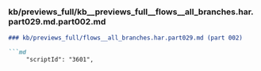 ### kb/previews_full/kb__previews_full__flows__all_branches.har.part029.md.part002.md

```md
### kb/previews_full/flows__all_branches.har.part029.md (part 002)

```md
     "scriptId": "3601",
                     
```

```

```

